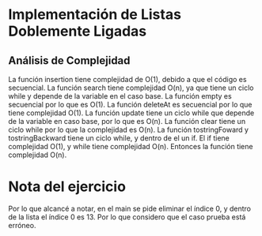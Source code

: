 # Implementación de Listas Doblemente Ligadas
## Análisis de Complejidad

La función insertion tiene complejidad de O(1), debido a que el código es secuencial.
La función search tiene complejidad O(n), ya que tiene un ciclo while y depende de la variable en el caso base.
La función empty es secuencial por lo que es O(1).
La función deleteAt es secuencial por lo que tiene complejidad O(1).
La función update tiene un ciclo while que depende de la variable en caso base, por lo que es O(n).
La función clear tiene un ciclo while por lo que la complejidad es O(n).
La función tostringFoward y tostringBackward tiene un ciclo while, y dentro de el un if. El if tiene complejidad O(1), y while tiene complejidad O(n). Entonces la función tiene complejidad O(n).

# Nota del ejercicio
Por lo que alcancé a notar, en el main se pide eliminar el índice 0, y dentro de la lista el índice 0 es 13. Por lo que considero que el caso prueba está erróneo. 